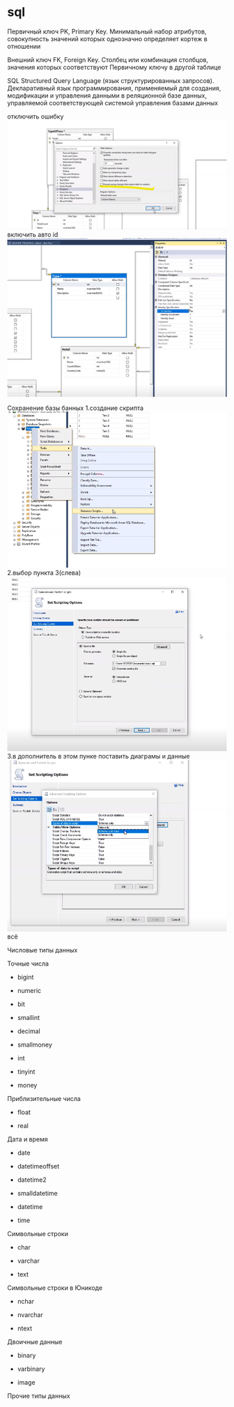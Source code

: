 # sql
Первичный ключ
PK, Primary Key. Минимальный набор атрибутов, совокупность значений которых однозначно определяет кортеж в отношении

Внешний ключ
FK, Foreign Key. Столбец или комбинация столбцов, значения которых соответствуют Первичному ключу в другой таблице

SQL
Structured Query Language (язык структурированных запросов). Декларативный язык программирования, применяемый для создания, модификации и управления данными в реляционной базе данных, управляемой соответствующей системой управления базами данных

отключить ошибку
<kbd>
  <img src="../uml/imgae_uml/20.png" />
</kbd>
включить авто id 
<kbd>
  <img src="../uml/imgae_uml/21.png" />
</kbd>

Сохранение базы банных 
1.создание скрипта
<kbd>
  <img src="../uml/imgae_uml/22.png" />
</kbd>
2.выбор пункта 3(слева)
<kbd>
  <img src="../uml/imgae_uml/23.png" />
</kbd>
3.в дополнитель в этом пунке поставить диаграмы и данные
<kbd>
  <img src="../uml/imgae_uml/24.png" />
</kbd>
всё



Числовые типы данных

Точные числа

* bigint

* numeric

* bit

* smallint

* decimal

* smallmoney

* int

* tinyint

* money

Приблизительные числа

* float

* real

Дата и время

* date

* datetimeoffset

* datetime2

* smalldatetime

* datetime

* time

Символьные строки

* char

* varchar

* text

Символьные строки в Юникоде

* nchar

* nvarchar

* ntext

Двоичные данные

* binary

* varbinary

* image

Прочие типы данных